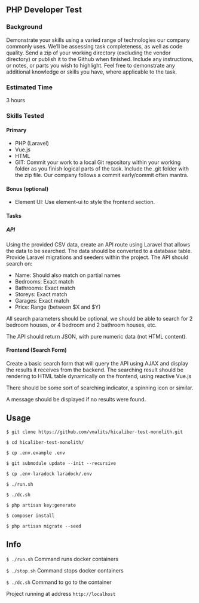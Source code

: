 
## PHP Developer Test 
 
### Background 
Demonstrate your skills using a varied range of technologies our company commonly uses. 
We’ll be assessing task completeness, as well as code quality. 
Send a zip of your working directory (excluding the vendor directory) or publish it to the Github when finished. Include any instructions, or notes, or parts you wish to highlight. Feel free to demonstrate any additional knowledge or skills you have, where applicable to the task. 

### Estimated Time 
3 hours 

### Skills Tested 

#### Primary 

- PHP (Laravel)
- Vue.js
- HTML
- GIT: Commit your work to a local Git repository within your working folder as you finish logical parts of the task. Include the .git folder with the zip file. Our company follows a commit early/commit often mantra.

#### Bonus (optional) 
 - Element UI: Use element-ui to style the frontend section.

#### Tasks 

##### API

Using the provided CSV data, create an API route using Laravel that allows the data to be searched. 
The data should be converted to a database table. Provide Laravel migrations and seeders within the project. 
The API should search on: 
- Name: Should also match on partial names
- Bedrooms: Exact match
- Bathrooms: Exact match 
- Storeys: Exact match 
- Garages: Exact match 
- Price: Range (between $X and $Y) 
 
All search parameters should be optional, we should be able to search for 2 bedroom houses, or 4 bedroom and 2 bathroom houses, etc. 
 
The API should return JSON, with pure numeric data (not HTML content). 

#### Frontend (Search Form) 

Create a basic search form that will query the API using AJAX and display the results it receives from the backend. The searching result should be rendering to HTML table dynamically on the frontend, using reactive Vue.js

There should be some sort of searching indicator, a spinning icon or similar. 
 
A message should be displayed if no results were found. 


## Usage

```
$ git clone https://github.com/vmalits/hicaliber-test-monolith.git
```

```
$ cd hicaliber-test-monolith/
```

```
$ cp .env.example .env
```

```
$ git submodule update --init --recursive
```

```
$ cp .env-laradock laradock/.env
```

```
$ ./run.sh 
```

```
$ ./dc.sh
```

```
$ php artisan key:generate
```

```
$ composer install
```

```
$ php artisan migrate --seed
```

## Info

``` $ ./run.sh ```  Command runs docker containers

``` $ ./stop.sh ```  Command stops docker containers

``` $ ./dc.sh ```  Command to go to the container

Project running at address ```http://localhost``` 
